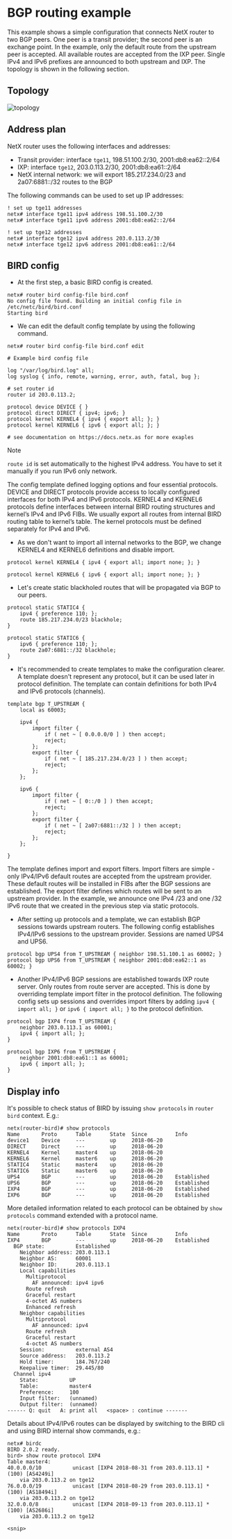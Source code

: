 # BGP routing example

This example shows a simple configuration that connects NetX router to two BGP peers. One peer is a transit provider; the second 
peer is an exchange point. In the example, only the default route from the upstream peer is accepted. All available routes are accepted 
from the IXP peer. Single IPv4 and IPv6 prefixes are announced to both upstream and IXP. The topology is shown in the following section.

## Topology
![topology](figs/basic-bgp-topology.png)

## Address plan

NetX router uses the following interfaces and addresses:

* Transit provider: interface `tge11`, 198.51.100.2/30, 2001:db8:ea62::2/64
* IXP: interface `tge12`, 203.0.113.2/30, 2001:db8:ea61::2/64
* NetX internal network: we will export 185.217.234.0/23 and 2a07:6881::/32 routes to the BGP

The following commands can be used to set up IP addresses:

```
! set up tge11 addresses
netx# interface tge11 ipv4 address 198.51.100.2/30
netx# interface tge11 ipv6 address 2001:db8:ea62::2/64

! set up tge12 addresses
netx# interface tge12 ipv4 address 203.0.113.2/30
netx# interface tge12 ipv6 address 2001:db8:ea61::2/64
```

## BIRD config

* At the first step, a basic BIRD config is created. 

```
netx# router bird config-file bird.conf
No config file found. Building an initial config file in /etc/netc/bird/bird.conf
Starting bird
```

* We can edit the default config template by using the following command.

```
netx# router bird config-file bird.conf edit
```

``` 
# Example bird config file

log "/var/log/bird.log" all;
log syslog { info, remote, warning, error, auth, fatal, bug };

# set router id 
router id 203.0.113.2;

protocol device DEVICE { }
protocol direct DIRECT { ipv4; ipv6; }
protocol kernel KERNEL4 { ipv4 { export all; }; }
protocol kernel KERNEL6 { ipv6 { export all; }; }

# see documentation on https://docs.netx.as for more exaples
```

> [!NOTE]
> `route id` is set automatically to the highest IPv4 address. You have to set it manually if you run IPv6 only network.

The config template defined logging options and four essential protocols. DEVICE and DIRECT protocols provide access to locally configured interfaces 
for both IPv4 and IPv6 protocols. KERNEL4 and KERNEL6 protocols define interfaces between internal BIRD routing structures and kernel’s IPv4 and IPv6 FIBs. 
We usually export all routes from internal BIRD routing table to kernel’s table. The kernel protocols must be defined separately for IPv4 and IPv6.

* As we don't want to import all internal networks to the BGP, we change KERNEL4 and KERNEL6 definitions and disable import. 

```
protocol kernel KERNEL4 { ipv4 { export all; import none; }; }

protocol kernel KERNEL6 { ipv6 { export all; import none; }; }
```

* Let's create static blackholed routes that will be propagated via BGP to our peers.  

```
protocol static STATIC4 {
    ipv4 { preference 110; };
    route 185.217.234.0/23 blackhole;
}

protocol static STATIC6 {
    ipv6 { preference 110; };
    route 2a07:6881::/32 blackhole;
}
```

* It's recommended to create templates to make the configuration clearer. A template doesn't represent any protocol, but it can be used later in protocol 
definition. The template can contain definitions for both IPv4 and IPv6 protocols (channels). 

```
template bgp T_UPSTREAM {
    local as 60003;

    ipv4 {
        import filter {
            if ( net ~ [ 0.0.0.0/0 ] ) then accept;
            reject;
        };
        export filter {
            if ( net ~ [ 185.217.234.0/23 ] ) then accept;
            reject;
        };
    };

    ipv6 {
        import filter {
            if ( net ~ [ 0::/0 ] ) then accept;
            reject;
        };
        export filter {
            if ( net ~ [ 2a07:6881::/32 ] ) then accept;
            reject;
        };
    };

}
```

The template defines import and export filters. Import filters are simple - only IPv4/IPv6 default routes are accepted from the upstream provider. These 
default routes will be installed in FIBs after the BGP sessions are established. The export filter defines which routes will be sent to an upstream provider. 
In the example, we announce one IPv4 /23 and one /32 IPv6 route that we created in the previous step via static protocols.

* After setting up protocols and a template, we can establish BGP sessions towards upstream routers. The following config establishes IPv4/IPv6 sessions 
to the upstream provider. Sessions are named UPS4 and UPS6.

```
protocol bgp UPS4 from T_UPSTREAM { neighbor 198.51.100.1 as 60002; }
protocol bgp UPS6 from T_UPSTREAM { neighbor 2001:db8:ea62::1 as 60002; }
```

* Another IPv4/IPv6 BGP sessions are established towards IXP route server. Only routes from route server are accepted. This is done by 
overriding template import filter in the protocol definition. The following config sets up sessions and overrides import filters by adding 
`ipv4 { import all; }` or `ipv6 { import all; }` to the protocol definition.

```
protocol bgp IXP4 from T_UPSTREAM { 
	neighbor 203.0.113.1 as 60001; 
	ipv4 { import all; };
}

protocol bgp IXP6 from T_UPSTREAM { 
	neighbor 2001:db8:ea61::1 as 60001; 
	ipv6 { import all; };
}
```

## Display info

It's possible to check status of BIRD by issuing `show protocols` in `router bird` context. E.g.:

```
netx(router-bird)# show protocols 
Name       Proto      Table      State  Since         Info
device1    Device     ---        up     2018-06-20    
DIRECT     Direct     ---        up     2018-06-20    
KERNEL4    Kernel     master4    up     2018-06-20    
KERNEL6    Kernel     master6    up     2018-06-20    
STATIC4    Static     master4    up     2018-06-20    
STATIC6    Static     master6    up     2018-06-20    
UPS4       BGP        ---        up     2018-06-20    Established   
UPS6       BGP        ---        up     2018-06-20    Established   
IXP4       BGP        ---        up     2018-06-20    Established   
IXP6       BGP        ---        up     2018-06-20    Established   
```

More detailed information related to each protocol can be obtained by `show protocols` command extended with a protocol name.

```
netx(router-bird)# show protocols IXP4
Name       Proto      Table      State  Since         Info
IXP4       BGP        ---        up     2018-06-20    Established   
  BGP state:          Established
    Neighbor address: 203.0.113.1
    Neighbor AS:      60001
    Neighbor ID:      203.0.113.1
    Local capabilities
      Multiprotocol
        AF announced: ipv4 ipv6
      Route refresh
      Graceful restart
      4-octet AS numbers
      Enhanced refresh
    Neighbor capabilities
      Multiprotocol
        AF announced: ipv4
      Route refresh
      Graceful restart
      4-octet AS numbers
    Session:          external AS4
    Source address:   203.0.113.2
    Hold timer:       184.767/240
    Keepalive timer:  29.445/80
  Channel ipv4
    State:          UP
    Table:          master4
    Preference:     100
    Input filter:   (unnamed)
    Output filter:  (unnamed)
------ Q: quit   A: print all   <space> : continue -------
```

Details about IPv4/IPv6 routes can be displayed by switching to the BIRD cli and using BIRD internal show commands, e.g.:

```
netx# birdc
BIRD 2.0.2 ready.
bird> show route protocol IXP4
Table master4:
40.0.0.0/10          unicast [IXP4 2018-08-31 from 203.0.113.1] * (100) [AS4249i]
	via 203.0.113.2 on tge12
76.0.0.0/19          unicast [IXP4 2018-08-29 from 203.0.113.1] * (100) [AS18494i]
	via 203.0.113.2 on tge12
32.0.0.0/8           unicast [IXP4 2018-09-13 from 203.0.113.1] * (100) [AS2686i]
	via 203.0.113.2 on tge12

<snip> 
```
